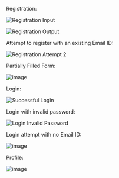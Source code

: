 Registration:

![Registration Input](https://user-images.githubusercontent.com/91212815/232019395-78465618-d3d9-4c42-9870-cb2260697c50.png)

![Registration Output](https://user-images.githubusercontent.com/91212815/232019492-5a39c4ae-483f-46d8-a49a-7403ace786df.png)


Attempt to register with an existing Email ID:

![Registration Attempt 2](https://user-images.githubusercontent.com/91212815/232019538-18513060-e1a8-47b1-af84-82a4390afd9e.png)


Partially Filled Form:

![image](https://user-images.githubusercontent.com/91212815/232019770-b4becd67-5dc3-494e-a60c-0d5a278073c9.png)



Login: 

![Successful Login](https://user-images.githubusercontent.com/91212815/232019580-b89c24f3-2fcd-4505-be8f-fddb3e91ad15.png)


Login with invalid password:

![Login Invalid Password](https://user-images.githubusercontent.com/91212815/232019606-80cb4ca2-fc40-4518-8946-2f7954653426.png)


Login attempt with no Email ID:

![image](https://user-images.githubusercontent.com/91212815/232019837-5f41c56b-9198-48ad-a64c-7a092b138fac.png)



Profile:

![image](https://user-images.githubusercontent.com/91212815/232019980-ca300f39-2983-463d-8da2-7f4fa5b62709.png)
